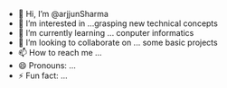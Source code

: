 - 👋 Hi, I’m @arjjunSharma
- 👀 I’m interested in ...grasping new technical concepts 
- 🌱 I’m currently learning ...  conputer informatics
- 💞️ I’m looking to collaborate on ... some basic  projects 
- 📫 How to reach me ...
- 😄 Pronouns: ...
- ⚡ Fun fact: ...

<!---
arjjunSharma/arjjunSharma is a ✨ special ✨ repository because its `README.md` (this file) appears on your GitHub profile.
You can click the Preview link to take a look at your changes.
--->
